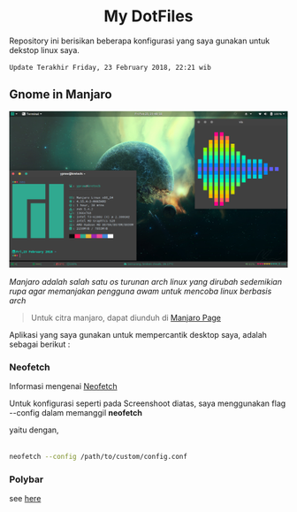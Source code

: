 <h1>
<bold>
<center>
My DotFiles
</center>
</bold>
</h1>

Repository ini berisikan beberapa konfigurasi yang saya gunakan untuk dekstop linux saya.

```
Update Terakhir Friday, 23 February 2018, 22:21 wib

```

## Gnome in Manjaro
![ss1](/Screenshoot/ss1.png)

_Manjaro adalah salah satu os turunan arch linux yang dirubah sedemikian rupa agar memanjakan pengguna awam untuk mencoba linux berbasis arch_

> Untuk citra manjaro, dapat diunduh di [Manjaro Page](https://manjaro.org)

Aplikasi yang saya gunakan untuk mempercantik desktop saya, adalah sebagai berikut :

### Neofetch
  Informasi mengenai [Neofetch ](https://github.com/dylanaraps/neofetch)

  Untuk konfigurasi seperti pada Screenshoot diatas, saya menggunakan flag --config dalam memanggil **neofetch**

  yaitu dengan,

  ```bash

  neofetch --config /path/to/custom/config.conf

  ```

### Polybar
see [here](/.config/polybar)
